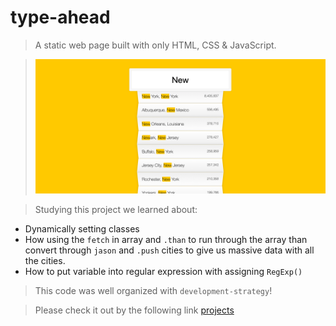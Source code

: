 # type-ahead
> A static web page built with only HTML, CSS & JavaScript. 

> ![screenshot](/screenshot.png)


> Studying this project we learned about:

* Dynamically setting classes
* How using the `fetch` in array and `.than` to run through the array than convert through `jason` and `.push` cities to give us massive data with all the cities.
* How to put variable into regular expression with assigning `RegExp()`

> This code was well organized with `development-strategy`!

> Please check it out by the following link [projects](https://klisabeth.github.io/type-ahead)